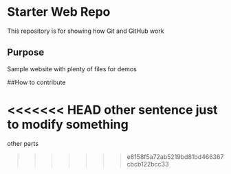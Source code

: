 # Starter Web Repo

This repository is for showing how Git and GitHub work

## Purpose

Sample website with plenty of files for demos

##How to contribute

<<<<<<< HEAD
other sentence just to modify something
=======
other parts
>>>>>>> e8158f5a72ab5219bd81bd466367cbcb122bcc33
